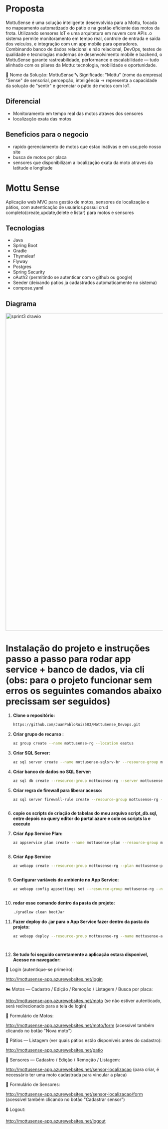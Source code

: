 # Proposta

MottuSense é uma solução inteligente desenvolvida para a Mottu, focada no mapeamento automatizado do pátio e na gestão eficiente das motos da frota.
Utilizando sensores IoT e uma arquitetura em nuvem com APIs .o sistema permite monitoramento em tempo real, controle de entrada e saída dos veículos, e integração com um app mobile para operadores.
Combinando banco de dados relacional e não relacional, DevOps, testes de qualidade e tecnologias modernas de desenvolvimento mobile e backend, o MottuSense garante rastreabilidade, performance e escalabilidade — tudo alinhado com os pilares da Mottu: tecnologia, mobilidade e oportunidade.

🛵 Nome da Solução: MottuSense
🔤 Significado:
"Mottu" (nome da empresa)
"Sense" de sensorial, percepção, inteligência → representa a capacidade da solução de "sentir" e gerenciar o pátio de motos com IoT.

## Diferencial

- Monitoramento em tempo real das motos atraves dos sensores
- localização exata das motos

## Beneficios para o negocio

- rapido gerenciamento de motos que estao inativas e em uso,pelo nosso site
- busca de motos por placa
- sensores que disponibilizam a localização exata da moto atraves da latitude e longitude

# Mottu Sense

Aplicação web MVC para gestão de motos, sensores de localização e pátios, com autenticação de usuários.possui crud completo(create,update,delete e listar) para motos e sensores

## Tecnologias

- Java
- Spring Boot
- Gradle
- Thymeleaf
- Flyway
- Postgres
- Spring Security
- oAuth2 (permitindo se autenticar com o github ou google)
- Seeder (deixando patios ja cadastrados automaticamente no sistema)
- compose.yaml 



## Diagrama 
<img width="1500" height="1017" alt="sprint3 drawio" src="https://github.com/user-attachments/assets/589b7a99-c5cd-4c0e-9313-71f757e99142" />


# Instalação do projeto e instruções passo a passo para rodar app service + banco de dados, via cli (obs: para o projeto funcionar sem erros os seguintes comandos abaixo precissam ser seguidos)

1. **Clone o repositório:**
   ```bash
   https://github.com/JuanPabloRuiz583/MottuSense_Devops.git

2. **Criar grupo de recurso :**
   ```bash
   az group create --name mottusense-rg --location eastus


3. **Criar SQL Server:**
   ```bash
   az sql server create --name mottusense-sqlsrv-br --resource-group mottusense-rg --location brazilsouth --admin-user admin_fiap --admin-password Teste123!


4. **Criar banco de dados no SQL Server:**
   ```bash
   az sql db create --resource-group mottusense-rg --server mottusense-sqlsrv-br --name mottusensedb --service-objective S0


5. **Criar regra de firewall para liberar acesso:**
   ```bash
   az sql server firewall-rule create --resource-group mottusense-rg --server mottusense-sqlsrv-br --name AllowAllIPs --start-ip-address 0.0.0.0 --end-ip-address 255.255.255.255



6. **copie os scripts de criação de tabelas do meu arquivo script_db.sql, entre depois no query editor do portal azure e cole os scripts la e execute**


   
7. **Criar App Service Plan:**
   ```bash
   az appservice plan create --name mottusense-plan --resource-group mottusense-rg --sku B1 --is-linux --location eastus



8. **Criar App Service**
   ```bash
   az webapp create --resource-group mottusense-rg --plan mottusense-plan --name mottusense-app --runtime "JAVA:17-java17"



9. **Configurar variáveis de ambiente no App Service:**
    ```bash
    az webapp config appsettings set --resource-group mottusense-rg --name mottusense-app --settings GITHUB_CLIENT_ID=Ov23liPExW7Z4g4CtLOY GITHUB_CLIENT_SECRET=3d334f3113c1890485ccc6fa39c27102bf512b84 GOOGLE_CLIENT_ID=412634895320-k0f2uesevgp6k3dulemambo97rd3qn2o.apps.googleusercontent.com GOOGLE_CLIENT_SECRET=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 SPRING_DATASOURCE_URL="jdbc:sqlserver://mottusense-sqlsrv-br.database.windows.net:1433;database=mottusensedb;encrypt=true;trustServerCertificate=false;hostNameInCertificate=*.database.windows.net;loginTimeout=30" SPRING_DATASOURCE_USERNAME=admin_fiap@mottusense-sqlsrv-br SPRING_DATASOURCE_PASSWORD=Teste123!



10. **rodar esse comando dentro da pasta do projeto:**
    ```bash
    ./gradlew clean bootJar


11. **Fazer deploy do .jar para o App Service fazer dentro da pasta do projeto:**
    ```bash
    az webapp deploy --resource-group mottusense-rg --name mottusense-app --src-path .\build\libs\mottusense-0.0.1-SNAPSHOT.jar --type jar




12. **Se tudo foi seguido corretamente a aplicação estara disponivel, Acesse no navegador:**

🔑 Login (autentique-se primeiro):

http://mottusense-app.azurewebsites.net/login

🏍️ Motos — Cadastro / Edição / Remoção / Listagem / Busca por placa:

http://mottusense-app.azurewebsites.net/moto
(se não estiver autenticado, será redirecionado para a tela de login)

📄 Formulário de Motos:

http://mottusense-app.azurewebsites.net/moto/form
(acessível também clicando no botão "Nova moto")

🏢 Pátios — Listagem (ver quais pátios estão disponíveis antes do cadastro):

http://mottusense-app.azurewebsites.net/patio

📍 Sensores — Cadastro / Edição / Remoção / Listagem:

http://mottusense-app.azurewebsites.net/sensor-localizacao
(para criar, é necessário ter uma moto cadastrada para vincular a placa)

📝 Formulário de Sensores:

http://mottusense-app.azurewebsites.net/sensor-localizacao/form
(acessível também clicando no botão "Cadastrar sensor")

🔒 Logout:

http://mottusense-app.azurewebsites.net/logout



